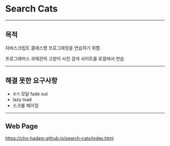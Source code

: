 # Search Cats

---

## 목적

자바스크립트 클래스형 프로그래밍을 연습하기 위함.

프로그래머스 과제관의 고양이 사진 검색 사이트를 로컬에서 연습

---

## 해결 못한 요구사항

- `추가` 모달 fade out
- lazy load
- 스크롤 페이징

---

## Web Page
https://cho-hadam.github.io/search-cats/index.html
   

